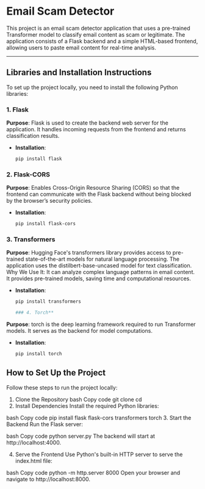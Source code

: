 # Email Scam Detector

This project is an email scam detector application that uses a pre-trained Transformer model to classify email content as scam or legitimate. The application consists of a Flask backend and a simple HTML-based frontend, allowing users to paste email content for real-time analysis.

---

## **Libraries and Installation Instructions**

To set up the project locally, you need to install the following Python libraries:

### **1. Flask**
**Purpose**: Flask is used to create the backend web server for the application. It handles incoming requests from the frontend and returns classification results.
- **Installation**:
  ```bash
  pip install flask

### **2. Flask-CORS**
**Purpose**: Enables Cross-Origin Resource Sharing (CORS) so that the frontend can communicate with the Flask backend without being blocked by the browser’s security policies.
- **Installation**:
  ```bash
  pip install flask-cors

### **3. Transformers**
**Purpose**: Hugging Face's transformers library provides access to pre-trained state-of-the-art models for natural language processing. The application uses the distilbert-base-uncased model for text classification.
Why We Use It:
It can analyze complex language patterns in email content.
It provides pre-trained models, saving time and computational resources.
- **Installation**:
  ```bash
  pip install transformers

  ### 4. Torch**
**Purpose**: torch is the deep learning framework required to run Transformer models. It serves as the backend for model computations.
- **Installation**:
  ```bash
  pip install torch

## How to Set Up the Project
Follow these steps to run the project locally:

1. Clone the Repository
bash
Copy code
git clone <your-repository-url>
cd <repository-folder>
2. Install Dependencies
Install the required Python libraries:

bash
Copy code
pip install flask flask-cors transformers torch
3. Start the Backend
Run the Flask server:

bash
Copy code
python server.py
The backend will start at http://localhost:4000.

4. Serve the Frontend
Use Python's built-in HTTP server to serve the index.html file:

bash
Copy code
python -m http.server 8000
Open your browser and navigate to http://localhost:8000.
